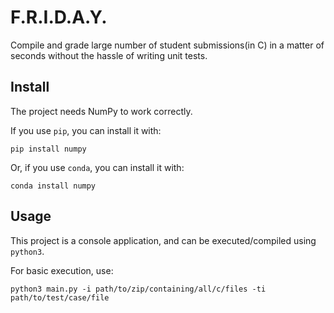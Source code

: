 # F.R.I.D.A.Y.

Compile and grade large number of student submissions(in C) in a matter of seconds without the hassle of writing unit tests.

## Install
The project needs NumPy to work correctly.

If you use ```pip```, you can install it with:

```pip install numpy```

Or, if you use ```conda```, you can install it with:

```conda install numpy```

## Usage

This project is a console application, and can be executed/compiled using ```python3```.

For basic execution, use:

```python3 main.py -i path/to/zip/containing/all/c/files -ti path/to/test/case/file```
